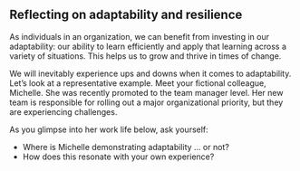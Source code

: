 ## Reflecting on adaptability and resilience

As individuals in an organization, we can benefit from investing in our adaptability: our ability to learn efficiently and apply that learning across a variety of situations. This helps us to grow and thrive in times of change.

We will inevitably experience ups and downs when it comes to adaptability. Let’s look at a representative example. Meet your fictional colleague, Michelle. She was recently promoted to the team manager level. Her new team is responsible for rolling out a major organizational priority, but they are experiencing challenges.

As you glimpse into her work life below, ask yourself:

+ Where is Michelle demonstrating adaptability … or not?
+ How does this resonate with your own experience?


